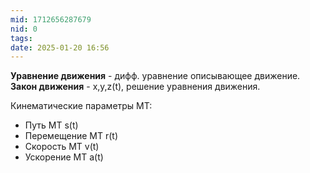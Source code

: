 ```yaml
---
mid: 1712656287679
nid: 0
tags: 
date: 2025-01-20 16:56
---
```

**Уравнение движения** - дифф. уравнение описывающее движение.
**Закон движения** - x,y,z(t), решение уравнения движения.


Кинематические параметры МТ:
- Путь МТ s(t)
- Перемещение МТ r(t)
- Скорость МТ v(t)
- Ускорение МТ a(t)
